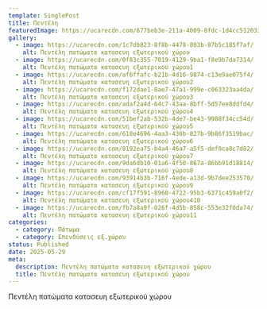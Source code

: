```yaml
---
template: SinglePost
title: Πεντέλη
featuredImage: https://ucarecdn.com/677beb3e-211a-4009-8fdc-1d4cc5120335/
gallery:
  - image: https://ucarecdn.com/1c7db823-8f8b-4478-803b-87b5c185f7af/
    alt: Πεντέλη πατώματα κατασευη εξωτερικού χώρου
  - image: https://ucarecdn.com/0f83c355-7019-4129-9ba1-f8e9b7da7314/
    alt: Πεντέλη πατώματα κατασευη εξωτερικού χώρου1
  - image: https://ucarecdn.com/af6ffafc-b21b-4d16-9874-c13e9ae075f4/
    alt: Πεντέλη πατώματα κατασευη εξωτερικού χώρου2
  - image: https://ucarecdn.com/f172dae1-8ae7-47a1-999e-c063323aa4da/
    alt: Πεντέλη πατώματα κατασευη εξωτερικού χώρου3
  - image: https://ucarecdn.com/adaf2a4d-64c7-43aa-8bff-5d57ee8ddfd4/
    alt: Πεντέλη πατώματα κατασευη εξωτερικού χώρου4
  - image: https://ucarecdn.com/51bef2ab-532b-4de7-be43-9988f34cc54d/
    alt: Πεντέλη πατώματα κατασευη εξωτερικού χώρου5
  - image: https://ucarecdn.com/618e4696-4aa3-436b-827b-9b86f3519bac/
    alt: Πεντέλη πατώματα κατασευη εξωτερικού χώρου6
  - image: https://ucarecdn.com/8192ea75-b4a4-46a7-a5f5-def0ca8c7d82/
    alt: Πεντέλη πατώματα κατασευη εξωτερικού χώρου7
  - image: https://ucarecdn.com/9da6db10-01a6-4f50-867a-86bb91d18814/
    alt: Πεντέλη πατώματα κατασευη εξωτερικού χώρου8
  - image: https://ucarecdn.com/93914b3b-716f-4ede-a13d-9b7dee253570/
    alt: Πεντέλη πατώματα κατασευη εξωτερικού χώρου9
  - image: https://ucarecdn.com/cf17f591-8960-4722-95b3-6371c459a0f2/
    alt: Πεντέλη πατώματα κατασευη εξωτερικού χώρου410
  - image: https://ucarecdn.com/fb7a8a9f-026f-4d5b-858c-553e32f0da74/
    alt: Πεντέλη πατώματα κατασευη εξωτερικού χώρου11
categories:
  - category: Πάτωμα
  - category: Επενδύσεις εξ.χώρου
status: Published
date: 2025-05-29
meta:
  description: Πεντέλη πατώματα κατασευη εξωτερικού χώρου
  title: Πεντέλη πατώματα κατασευη εξωτερικού χώρου
---
```

Πεντέλη πατώματα κατασευη εξωτερικού χώρου